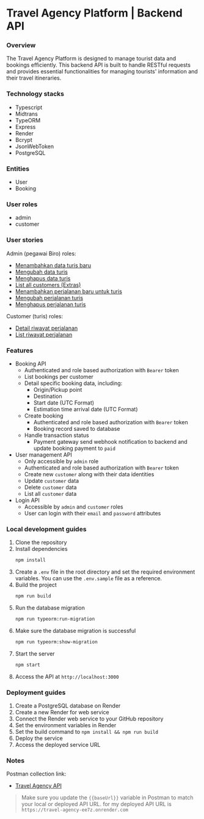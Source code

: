 # Travel Agency Platform | Backend API

### Overview

The Travel Agency Platform is designed to manage tourist data and bookings efficiently. This backend API is built to handle RESTful requests and provides essential functionalities for managing tourists' information and their travel itineraries.

### Technology stacks

- Typescript
- Midtrans
- TypeORM
- Express
- Render
- Bcrypt
- JsonWebToken
- PostgreSQL

### Entities

- User
- Booking

### User roles

- admin
- customer

### User stories

Admin (pegawai Biro) roles:

- [Menambahkan data turis baru](https://ariefkahfi-1699390.postman.co/workspace/8426d587-b8eb-434e-83fc-c9813774a5ea/request/44834567-a4629802-0835-4c72-b5ce-658a246d3396?action=share&source=copy-link&creator=44834567)
- [Mengubah data turis](https://ariefkahfi-1699390.postman.co/workspace/8426d587-b8eb-434e-83fc-c9813774a5ea/request/44834567-cd3c3bfd-ef6b-4060-8a47-a9b5a1ebdece?action=share&source=copy-link&creator=44834567)
- [Menghapus data turis](https://ariefkahfi-1699390.postman.co/workspace/8426d587-b8eb-434e-83fc-c9813774a5ea/request/44834567-356af2f4-1ff0-4b12-aa70-ac47cee87576?action=share&source=copy-link&creator=44834567)
- [List all customers (Extras)](https://ariefkahfi-1699390.postman.co/workspace/8426d587-b8eb-434e-83fc-c9813774a5ea/request/44834567-d48d5c1d-efac-4264-a194-55ea8c160426?action=share&source=copy-link&creator=44834567)
- [Menambahkan perjalanan baru untuk turis](https://ariefkahfi-1699390.postman.co/workspace/8426d587-b8eb-434e-83fc-c9813774a5ea/request/44834567-1e64868b-6298-4f25-93d6-51b170639f94?action=share&source=copy-link&creator=44834567)
- [Mengubah perjalanan turis](https://ariefkahfi-1699390.postman.co/workspace/8426d587-b8eb-434e-83fc-c9813774a5ea/request/44834567-1230a81b-53bd-4c51-ad08-331c159ee9bc?action=share&source=copy-link&creator=44834567)
- [Menghapus perjalanan turis](https://ariefkahfi-1699390.postman.co/workspace/arief-kahfi's-Workspace~8426d587-b8eb-434e-83fc-c9813774a5ea/request/44834567-ff3e1e24-eb47-4b06-97a0-3b7ed3d3257a?action=share&source=copy-link&creator=44834567)

Customer (turis) roles:

- [Detail riwayat perjalanan](https://ariefkahfi-1699390.postman.co/workspace/arief-kahfi's-Workspace~8426d587-b8eb-434e-83fc-c9813774a5ea/request/44834567-66efaad3-6816-4fb1-bc9f-d1ae59a89fed?action=share&source=copy-link&creator=44834567)
- [List riwayat perjalanan](https://ariefkahfi-1699390.postman.co/workspace/arief-kahfi's-Workspace~8426d587-b8eb-434e-83fc-c9813774a5ea/request/44834567-b0c7fb94-0ae8-4006-b327-6f13768dee33?action=share&source=copy-link&creator=44834567)


### Features

- Booking API
  - Authenticated and role based authorization with `Bearer` token
  - List bookings per customer
  - Detail specific booking data, including:
     - Origin/Pickup point
     - Destination
     - Start date (UTC Format)
     - Estimation time arrival date (UTC Format)
  - Create booking
    - Authenticated and role based authorization with `Bearer` token
    - Booking record saved to database
  - Handle transaction status
    - Payment gateway send webhook notification to backend and update booking payment to `paid`
- User management API
  - Only accessible by `admin` role
  - Authenticated and role based authorization with `Bearer` token
  - Create new `customer` along with their data identities
  - Update `customer` data
  - Delete `customer` data
  - List all `customer` data
- Login API
  - Accessible by `admin` and `customer` roles
  - User can login with their `email` and `password` attributes

### Local development guides

1. Clone the repository
2. Install dependencies
   ```bash
   npm install
   ```
3. Create a `.env` file in the root directory and set the required environment variables. You can use the `.env.sample` file as a reference.
4. Build the project
   ```bash
   npm run build
   ```
5. Run the database migration
   ```bash
   npm run typeorm:run-migration
   ```
6. Make sure the database migration is successful
   ```bash
   npm run typeorm:show-migration
   ```
7. Start the server
   ```bash
   npm start
   ```
8. Access the API at `http://localhost:3000`



### Deployment guides

1. Create a PostgreSQL database on Render
2. Create a new Render for web service
3. Connect the Render web service to your GitHub repository
4. Set the environment variables in Render
5. Set the build command to `npm install && npm run build`
6. Deploy the service
7. Access the deployed service URL

### Notes

Postman collection link:

- [Travel Agency API](https://ariefkahfi-1699390.postman.co/workspace/arief-kahfi's-Workspace~8426d587-b8eb-434e-83fc-c9813774a5ea/collection/44834567-333c406c-282b-4e84-a8dc-ab46cca5df2a?action=share&creator=44834567)

> Make sure you update the `{{baseUrl}}` variable in Postman to match your local or deployed API URL. for my deployed API URL is `https://travel-agency-ee7z.onrender.com`
